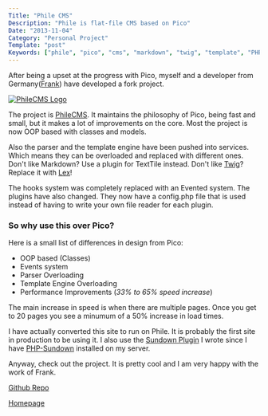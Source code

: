 ```yaml
---
Title: "Phile CMS"
Description: "Phile is flat-file CMS based on Pico"
Date: "2013-11-04"
Category: "Personal Project"
Template: "post"
Keywords: ["phile", "pico", "cms", "markdown", "twig", "template", "PHP"]
---
```


After being a upset at the progress with Pico, myself and a developer from Germany([Frank](https://twitter.com/neoblack "Frank Twitter")) have developed a fork project.

<div class="center">
  <a href="http://philecms.github.io/Phile/" title="PhileCMS Homepage">
    <img src="https://ohdoylerules.com/images/phile-logo.png" alt="PhileCMS Logo">
  </a>
</div>

The project is [PhileCMS](http://philecms.github.io/Phile/ "PhileCMS Homepage"). It maintains the philosophy of Pico, being fast and small, but it makes a lot of improvements on the core. Most the project is now OOP based with classes and models.

Also the parser and the template engine have been pushed into services. Which means they can be overloaded and replaced with different ones. Don't like Markdown? Use a plugin for TextTile instead. Don't like [Twig](twig.sensiolabs.org)? Replace it with [Lex](https://github.com/pyrocms/lex)!

The hooks system was completely replaced with an Evented system. The plugins have also changed. They now have a config.php file that is used instead of having to write your own file reader for each plugin.

### So why use this over Pico?

Here is a small list of differences in design from Pico:

* OOP based (Classes)
* Events system
* Parser Overloading
* Template Engine Overloading
* Performance Improvements (*33% to 65% speed increase*)

The main increase in speed is when there are multiple pages. Once you get to 20 pages you see a minumum of a 50% increase in load times.

I have actually converted this site to run on Phile. It is probably the first site in production to be using it. I also use the [Sundown Plugin](https://github.com/PhileCMS/Sundown-Parser-Plugin) I wrote since I have [PHP-Sundown](https://github.com/chobie/php-sundown) installed on my server.

Anyway, check out the project. It is pretty cool and I am very happy with the work of Frank.

[Github Repo](https://github.com/PhileCMS/Phile)

[Homepage](http://philecms.github.io/Phile/ "PhileCMS Homepage")
